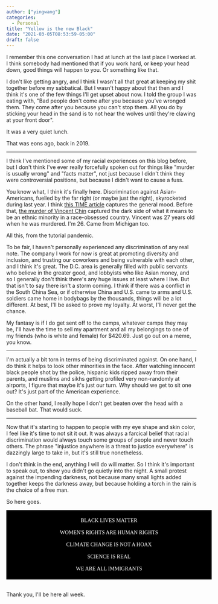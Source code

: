 ```yaml
---
author: ["yingwang"]
categories:
  - Personal
title: "Yellow is the new Black"
date: "2021-03-05T08:53:59-05:00"
draft: false
---
```


I remember this one conversation I had at lunch at the last place I worked at. I
think somebody had mentioned that if you work hard, or keep your head down, good
things will happen to you. Or something like that.

I don't like getting angry, and I think I wasn't all that great at keeping my
shit together before my sabbatical. But I wasn't happy about that then and I
think it's one of the few things I'll get upset about now. I told the group I
was eating with, "Bad people don't come after you because you've wronged them.
They come after you because you can't stop them. All you do by sticking your
head in the sand is to not hear the wolves until they're clawing at your front
door".

It was a very quiet lunch.

That was eons ago, back in 2019.

---

I think I've mentioned some of my racial experiences on this blog before, but I
don't think I've ever really forcefully spoken out for things like "murder is
usually wrong" and "facts matter", not just because I didn't think they were
controversial positions, but because I didn't want to cause a fuss.

You know what, I think it's finally here. Discrimination against
Asian-Americans, fuelled by the far right (or maybe just the right), skyrocketed
during last year. I think [this TIME
article](https://time.com/5938482/asian-american-attacks/) captures the general
mood. Before that, [the murder of Vincent
Chin](https://en.wikipedia.org/wiki/Murder_of_Vincent_Chin) captured the dark
side of what it means to be an ethnic minority in a race-obsessed country.
Vincent was 27 years old when he was murdered. I'm 26. Came from Michigan too.

All this, from the tutorial pandemic.

To be fair, I haven't personally experienced any discrimination of any real
note. The company I work for now is great at promoting diversity and inclusion,
and trusting our coworkers and being vulnerable with each other, and I think
it's great. The D.C. area is generally filled with public servants who believe
in the greater good, and lobbyists who like Asian money, and so I generally
don't think there's any huge issues at least where I live. But that isn't to say
there isn't a storm coming. I think if there was a conflict in the South China
Sea, or if otherwise China and U.S. came to arms and U.S. soldiers came home in
bodybags by the thousands, things will be a lot different. At best, I'll be
asked to prove my loyalty. At worst, I'll never get the chance.

My fantasy is if I do get sent off to the camps, whatever camps they may be,
I'll have the time to sell my apartment and all my belongings to one of my
friends (who is white and female) for $420.69. Just go out on a meme, you know.

---

I'm actually a bit torn in terms of being discriminated against. On one hand, I
do think it helps to look other minorities in the face. After watching innocent
black people shot by the police, hispanic kids ripped away from their parents,
and muslims and sikhs getting profiled very non-randomly at airports, I figure
that maybe it's just our turn. Why should we get to sit one out? It's just part
of the American experience.

On the other hand, I really hope I don't get beaten over the head with a
baseball bat. That would suck.

---

Now that it's starting to happen to people with my eye shape and skin color, I
feel like it's time to not sit it out. It was always a farcical belief that
racial discrimination would always touch some groups of people and never touch
others. The phrase "injustice anywhere is a threat to justice everywhere" is
dazzingly large to take in, but it's still true nonetheless.

I don't think in the end, anything I will do will matter. So I think it's
important to speak out, to show you didn't go quietly into the night. A small
protest against the impending darkness, not because many small lights added
together keeps the darkness away, but because holding a torch in the rain is the
choice of a free man.

So here goes.

<div style="background-color: black; color: white; text-align: center; font-family: 'Times New Roman'; padding: 20px; width: 100%">
BLACK LIVES MATTER
<br/>
<br/>
WOMEN'S RIGHTS ARE HUMAN RIGHTS
<br/>
<br/>
CLIMATE CHANGE IS NOT A HOAX
<br/>
<br/>
SCIENCE IS REAL
<br/>
<br/>
WE ARE ALL IMMIGRANTS
</div>

<br/>

Thank you, I'll be here all week.

